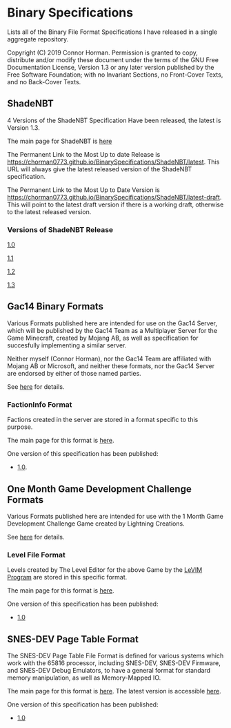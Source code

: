 # Binary Specifications #

Lists all of the Binary File Format Specifications I have released in a single aggregate repository. 

Copyright (C)  2019  Connor Horman.
Permission is granted to copy, distribute and/or modify these document
under the terms of the GNU Free Documentation License, Version 1.3
or any later version published by the Free Software Foundation;
with no Invariant Sections, no Front-Cover Texts, and no Back-Cover Texts.

## ShadeNBT ##

4 Versions of the ShadeNBT Specification Have been released, the latest is Version 1.3. 

The main page for ShadeNBT is [here](https://chorman0773.github.io/BinarySpecifications/ShadeNBT)

The Permanent Link to the Most Up to date Release is <https://chorman0773.github.io/BinarySpecifications/ShadeNBT/latest>. This URL will always give the latest released version of the ShadeNBT specification.

The Permanent Link to the Most Up to Date Version is <https://chorman0773.github.io/BinarySpecifications/ShadeNBT/latest-draft>. This will point to the latest draft version if there is a working draft, otherwise to the latest released version. 



### Versions of ShadeNBT Release ###

[1.0](https://chorman0773.github.io/BinarySpecifications/ShadeNBT/1.0)

[1.1](https://chorman0773.github.io/BinarySpecifications/ShadeNBT/1.1)

[1.2](https://chorman0773.github.io/BinarySpecifications/ShadeNBT/1.2)

[1.3](https://chorman0773.github.io/BinarySpecifications/ShadeNBT/1.3)

## Gac14 Binary Formats 

Various Formats published here are intended for use on the Gac14 Server, which will be published by the Gac14 Team as a Multiplayer Server for the Game Minecraft, created by Mojang AB, as well as specification for succesfully implementing a similar server. 

Neither myself (Connor Horman), nor the Gac14 Team are affiliated with Mojang AB or Microsoft, and neither these formats, nor the Gac14 Server are endorsed by either of those named parties. 

See [here](https://chorman0773.github.io/BinarySpecifications/Gac14) for details. 

### FactionInfo Format 

Factions created in the server are stored in a format specific to this purpose. 

The main page for this format is [here](https://chorman0773.github.io/BinarySpecifications/Gac14/FactionInfo). 

One version of this specification has been published:
* [1.0](https://chorman0773.github.io/BinarySpecifications/Gac14/FactionInfo/1.0). 

## One Month Game Development Challenge Formats

Various Formats published here are intended for use with the 1 Month Game Development Challenge Game created by Lightning Creations. 

See [here](https://chorman0773.github.io/BinarySpecifications/OMGDC) for details. 

### Level File Format

Levels created by The Level Editor for the above Game by the [LeVIM Program](https://github.com/LightningCreations/LeVIM) are stored in this specific format. 

The main page for this format is [here](https://chorman0773.github.io/BinarySpecifications/OMGDC/LevelFormat). 

One version of this specification has been published:
* [1.0](https://chorman0773.github.io/BinarySpecifications/OMGDC/LevelFormat/1.0)

## SNES-DEV Page Table Format

The SNES-DEV Page Table File Format is defined for various systems which work with the 65816 processor, including SNES-DEV, SNES-DEV Firmware, and SNES-DEV Debug Emulators, to have a general format for standard memory manipulation, as well as Memory-Mapped IO. 

The main page for this format is [here](https://chorman0773.github.io/BinarySpecifications/SNES-DevPageTable). The latest version is accessible [here](https://chorman0773.github.io/BinarySpecifications/SNES-DevPageTable/latest).

One version of this specification has been published:
* [1.0](https://chorman0773.github.io/BinarySpecifications/SNES-DevPageTable/1.0)

